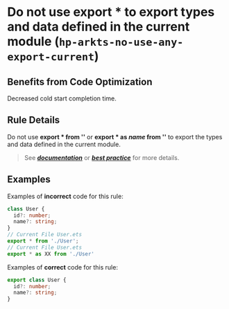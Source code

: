 # Do not use export * to export types and data defined in the current module (`hp-arkts-no-use-any-export-current`)

## Benefits from Code Optimization
Decreased cold start completion time.

## Rule Details
Do not use **export * from ''** or **export * as *name* from ''** to export the types and data defined in the current module.

> See [***documentation***](https://developer.huawei.com/consumer/{{region}}/doc/harmonyos-guides-{{apiVersion}}/ide-hp-arkts-no-use-any-export-current-{{apiVersion}}) or [***best practice***](https://developer.huawei.com/consumer/cn/doc/best-practices-V5/bpta-application-cold-start-optimization-V5) for more details.

## Examples

Examples of **incorrect** code for this rule:

```ts
class User {
  id?: number;
  name?: string;
}
// Current File User.ets
export * from './User';
// Current File User.ets
export * as XX from './User'
```
Examples of **correct** code for this rule:

```ts
export class User {
  id?: number;
  name?: string;
}
```